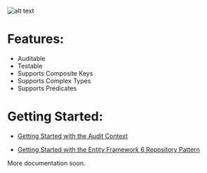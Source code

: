 ![alt text](https://cdn.rawgit.com/davidbreyer/EntityFrameworkRepository6/master/badge_linecoverage.svg "Code Coverage")

# Features:

* Auditable
* Testable
* Supports Composite Keys
* Supports Complex Types
* Supports Predicates

# Getting Started:

* [Getting Started with the Audit Context](https://github.com/davidbreyer/EntityFrameworkRepository6/wiki/Getting-Started-with-the-Audit-Context)

* [Getting Started with the Entity Framework 6 Repository Pattern](https://github.com/davidbreyer/EntityFrameworkRepository6/wiki/Entity-Framework-6-Repository-Pattern)

More documentation soon.
